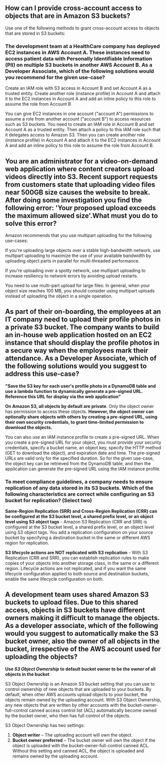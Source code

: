 ## How can I provide cross-account access to objects that are in Amazon S3 buckets?

Use one of the following methods to grant cross-account access to objects that are stored in S3 buckets:

### The development team at a HealthCare company has deployed EC2 instances in AWS Account A. These instances need to access patient data with Personally Identifiable Information (PII) on multiple S3 buckets in another AWS Account B. As a Developer Associate, which of the following solutions would you recommend for the given use-case?

Create an IAM role with S3 access in Account B and set Account A as a trusted entity. Create another role (instance profile) in Account A and attach it to the EC2 instances in Account A and add an inline policy to this role to assume the role from Account B

You can give EC2 instances in one account ("account A") permissions to assume a role from another account ("account B") to access resources such as S3 buckets. You need to create an IAM role in Account B and set Account A as a trusted entity. Then attach a policy to this IAM role such that it delegates access to Amazon S3. Then you can create another role (instance profile) in Account A and attach it to the EC2 instances in Account A and add an inline policy to this role to assume the role from Account B.

## You are an administrator for a video-on-demand web application where content creators upload videos directly into S3. Recent support requests from customers state that uploading video files near 500GB size causes the website to break. After doing some investigation you find the following error: 'Your proposed upload exceeds the maximum allowed size'.What must you do to solve this error?

Amazon recommends that you use multipart uploading for the following use-cases:

If you're uploading large objects over a stable high-bandwidth network, use multipart uploading to maximize the use of your available bandwidth by uploading object parts in parallel for multi-threaded performance.

If you're uploading over a spotty network, use multipart uploading to increase resiliency to network errors by avoiding upload restarts.

You need to use multi-part upload for large files: In general, when your object size reaches 100 MB, you should consider using multipart uploads instead of uploading the object in a single operation.

## As part of their on-boarding, the employees at an IT company need to upload their profile photos in a private S3 bucket. The company wants to build an in-house web application hosted on an EC2 instance that should display the profile photos in a secure way when the employees mark their attendance. As a Developer Associate, which of the following solutions would you suggest to address this use-case?

**"Save the S3 key for each user's profile photo in a DynamoDB table and use a lambda function to dynamically generate a pre-signed URL. Reference this URL for display via the web application"**

**On Amazon S3, all objects by default are private**. Only the object owner has permission to access these objects. **However, the object owner can optionally share objects with others by creating a pre-signed URL, using their own security credentials, to grant time-limited permission to download the objects.**

You can also use an IAM instance profile to create a pre-signed URL. When you create a pre-signed URL for your object, you must provide your security credentials, specify a bucket name, an object key, specify the HTTP method (GET to download the object), and expiration date and time. The pre-signed URLs are valid only for the specified duration. So for the given use-case, the object key can be retrieved from the DynamoDB table, and then the application can generate the pre-signed URL using the IAM instance profile.

### To meet compliance guidelines, a company needs to ensure replication of any data stored in its S3 buckets. Which of the following characteristics are correct while configuring an S3 bucket for replication? (Select two)

**Same-Region Replication (SRR) and Cross-Region Replication (CRR) can be configured at the S3 bucket level, a shared prefix level, or an object level using S3 object tags** - Amazon S3 Replication (CRR and SRR) is configured at the S3 bucket level, a shared prefix level, or an object level using S3 object tags. You add a replication configuration on your source bucket by specifying a destination bucket in the same or different AWS region for replication.

**S3 lifecycle actions are NOT replicated with S3 replication** - With S3 Replication (CRR and SRR), you can establish replication rules to make copies of your objects into another storage class, in the same or a different region. Lifecycle actions are not replicated, and if you want the same lifecycle configuration applied to both source and destination buckets, enable the same lifecycle configuration on both.


## A development team uses shared Amazon S3 buckets to upload files. Due to this shared access, objects in S3 buckets have different owners making it difficult to manage the objects. As a developer associate, which of the following would you suggest to automatically make the S3 bucket owner, also the owner of all objects in the bucket, irrespective of the AWS account used for uploading the objects?

**Use _S3 Object Ownership_ to default bucket owner to be the owner of all objects in the bucket**

S3 Object Ownership is an Amazon S3 bucket setting that you can use to control ownership of new objects that are uploaded to your buckets. By default, when other AWS accounts upload objects to your bucket, the objects remain owned by the uploading account. With S3 Object Ownership, any new objects that are written by other accounts with the bucket-owner-full-control canned access control list (ACL) automatically become owned by the bucket owner, who then has full control of the objects.

S3 Object Ownership has two settings: 

1. **Object writer** – The uploading account will own the object.<br>
2. **Bucket owner preferred** – The bucket owner will own the object if the object is uploaded with the bucket-owner-full-control canned ACL. Without this setting and canned ACL, the object is uploaded and remains owned by the uploading account.
